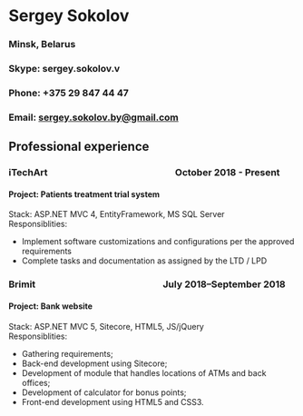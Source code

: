 # Sergey Sokolov
### Minsk, Belarus
### Skype: sergey.sokolov.v
### Phone: +375 29 847 44 47
### Email: sergey.sokolov.by@gmail.com

## Professional experience
### **iTechArt**&nbsp;&nbsp;&nbsp;&nbsp;&nbsp;&nbsp;&nbsp;&nbsp;&nbsp;&nbsp;&nbsp;&nbsp;&nbsp;&nbsp;&nbsp;&nbsp;&nbsp;&nbsp;&nbsp;&nbsp;&nbsp;&nbsp;&nbsp;&nbsp;&nbsp;&nbsp;&nbsp;&nbsp;&nbsp;&nbsp;&nbsp;&nbsp;&nbsp;&nbsp;&nbsp;&nbsp;&nbsp;&nbsp;&nbsp;&nbsp;&nbsp;&nbsp;&nbsp;&nbsp;&nbsp;&nbsp;&nbsp;&nbsp;&nbsp;&nbsp;&nbsp;&nbsp;&nbsp;&nbsp;&nbsp;&nbsp;&nbsp;&nbsp;October 2018 - Present
#### Project: Patients treatment trial system
Stack: ASP.NET MVC 4, EntityFramework, MS SQL Server<br>
Responsiblities:
* Implement software customizations and configurations per the approved requirements
* Complete tasks and documentation as assigned by the LTD / LPD 
### **Brimit**&nbsp;&nbsp;&nbsp;&nbsp;&nbsp;&nbsp;&nbsp;&nbsp;&nbsp;&nbsp;&nbsp;&nbsp;&nbsp;&nbsp;&nbsp;&nbsp;&nbsp;&nbsp;&nbsp;&nbsp;&nbsp;&nbsp;&nbsp;&nbsp;&nbsp;&nbsp;&nbsp;&nbsp;&nbsp;&nbsp;&nbsp;&nbsp;&nbsp;&nbsp;&nbsp;&nbsp;&nbsp;&nbsp;&nbsp;&nbsp;&nbsp;&nbsp;&nbsp;&nbsp;&nbsp;&nbsp;&nbsp;&nbsp;&nbsp;&nbsp;&nbsp;&nbsp;&nbsp;&nbsp;&nbsp;&nbsp;&nbsp;&nbsp;July 2018–September 2018
#### Project: Bank website
Stack: ASP.NET MVC 5, Sitecore, HTML5, JS/jQuery<br>
Responsiblities:
* Gathering requirements;
* Back-end development using Sitecore;
* Development of module that handles locations of ATMs and back offices;
* Development of calculator for bonus points;
* Front-end development using HTML5 and CSS3.
